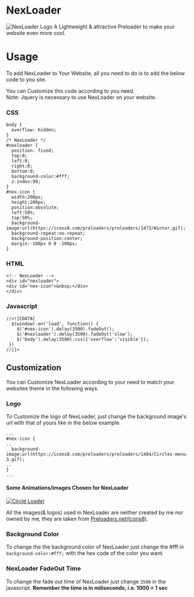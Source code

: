 # NexLoader
![NexLoader Logo](https://1.bp.blogspot.com/-NvasQIQoQJo/YOaVyl7lmNI/AAAAAAAAAM0/nRY_oQp3X3MmcazdxQK5XB3bLvNpxB3vQCLcBGAsYHQ/s623/coollogo_com-6575533.png)
A Lightweight & attractive Preloader to make your website even more cool.

# Usage
To add NexLoader to Your Website, all you need to do is to add the below code to you site.

You can Customize this code according to you need.  
Note: Jquery is necessary to use NexLoader on your website.
### CSS
```
body {
  overflow: hidden;
}
/* NexLoader */
#nexloader {
  position: fixed;
  top:0;
  left:0;
  right:0;
  bottom:0;
  background-color:#fff;
  z-index:99;
}
#nex-icon {
  width:200px;
  height:200px;
  position:absolute;
  left:50%;
  top:50%;
  background-image:url(https://icons8.com/preloaders/preloaders/1473/Winter.gif);
  background-repeat:no-repeat;
  background-position:center;
  margin:-100px 0 0 -100px;
}
```
### HTML
```
<!-- NexLoader -->
<div id="nexloader">
<div id="nex-icon">&nbsp;</div>
</div>
```
### Javascript
```
//<![CDATA[
  $(window).on('load', function() {
    $('#nex-icon').delay(3500).fadeOut();
    $('#nexloader').delay(3500).fadeOut('slow');
    $('body').delay(3500).css({'overflow':'visible'});
 })
//]]>
```
## Customization
You can Customize NexLoader according to your need to match your websites theme in the following ways.
### Logo
To Customize the logo of NexLoader, just change the background image's url with that of yours like in the below example.
```
...
#nex-icon {
..
  background-image:url(https://icons8.com/preloaders/preloaders/1484/Circles-menu-3.gif); 
..
}
...
```
#### Some Animations/images Chosen for NexLoader
[![Circle Loader](https://icons8.com/preloaders/preloaders/1484/Circles-menu-3.gif)](https://icons8.com/preloaders/)

  
All the images(& logos) used in NexLoader are neither created by me nor owned by me, they are taken from [Preloaders.net(Icons8)](https://icons8.com/preloaders/).
### Background Color
To change the the background color of NexLoader just change the #fff in ```background-color:#fff;``` with the hex code of the color you want.
### NexLoader FadeOut Time
To change the fade out time of NexLoader just change ```3500``` in the javascript.
**Remember the time is in miliseconds, i.e. 1000 = 1 sec**
